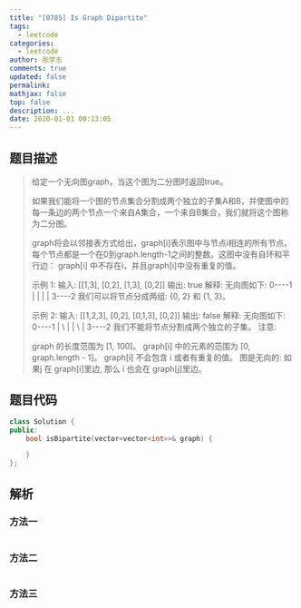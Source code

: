 ```yaml
---
title: "[0785] Is Graph Dipartite"
tags:
  - leetcode
categories:
  - leetcode
author: 张学志
comments: true
updated: false
permalink:
mathjax: false
top: false
description: ...
date: 2020-01-01 00:13:05
---
```


## 题目描述

> 给定一个无向图graph，当这个图为二分图时返回true。
> 
> 如果我们能将一个图的节点集合分割成两个独立的子集A和B，并使图中的每一条边的两个节点一个来自A集合，一个来自B集合，我们就将这个图称为二分图。
> 
> graph将会以邻接表方式给出，graph[i]表示图中与节点i相连的所有节点。每个节点都是一个在0到graph.length-1之间的整数。这图中没有自环和平行边： graph[i] 中不存在i，并且graph[i]中没有重复的值。
> 
> 
> 示例 1:
> 输入: [[1,3], [0,2], [1,3], [0,2]]
> 输出: true
> 解释:
> 无向图如下:
> 0----1
> |    |
> |    |
> 3----2
> 我们可以将节点分成两组: {0, 2} 和 {1, 3}。
> 
> 示例 2:
> 输入: [[1,2,3], [0,2], [0,1,3], [0,2]]
> 输出: false
> 解释:
> 无向图如下:
> 0----1
> | \  |
> |  \ |
> 3----2
> 我们不能将节点分割成两个独立的子集。
> 注意:
> 
> graph 的长度范围为 [1, 100]。
> graph[i] 中的元素的范围为 [0, graph.length - 1]。
> graph[i] 不会包含 i 或者有重复的值。
> 图是无向的: 如果j 在 graph[i]里边, 那么 i 也会在 graph[j]里边。

## 题目代码

```cpp
class Solution {
public:
    bool isBipartite(vector<vector<int>>& graph) {

    }
};
```

## 解析

### 方法一

```cpp

```

### 方法二

```cpp

```

### 方法三

```cpp

```

